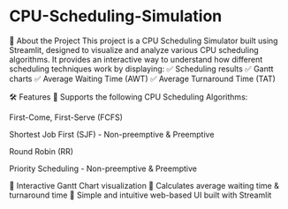 # CPU-Scheduling-Simulation
📌 About the Project
This project is a CPU Scheduling Simulator built using Streamlit, designed to visualize and analyze various CPU scheduling algorithms. It provides an interactive way to understand how different scheduling techniques work by displaying:
✅ Scheduling results
✅ Gantt charts
✅ Average Waiting Time (AWT)
✅ Average Turnaround Time (TAT)

🛠 Features
🔹 Supports the following CPU Scheduling Algorithms:

First-Come, First-Serve (FCFS)

Shortest Job First (SJF) - Non-preemptive & Preemptive

Round Robin (RR)

Priority Scheduling - Non-preemptive & Preemptive

🔹 Interactive Gantt Chart visualization
🔹 Calculates average waiting time & turnaround time
🔹 Simple and intuitive web-based UI built with Streamlit
